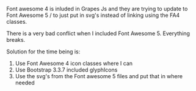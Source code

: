 Font awesome 4 is inluded in Grapes Js and they are trying to update to Font Awesome 5 / to just put in svg's instead of linking using the FA4 classes.

There is a very bad conflict when I included Font Awesome 5. Everything breaks.

Solution for the time being is:
1) Use Font Awesome 4 icon classes where I can
2) Use Bootstrap 3.3.7 included glyphIcons
3) Use the svg's from the Font awesome 5 files and put that in where needed